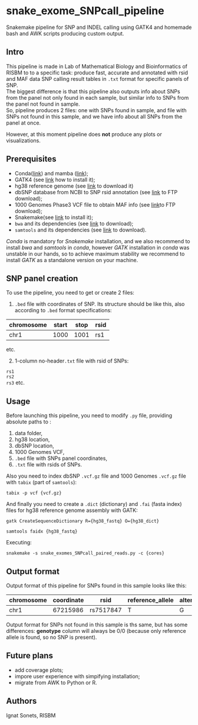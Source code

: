 # snake_exome_SNPcall_pipeline
Snakemake pipeline for SNP and INDEL calling using GATK4 and homemade bash and AWK scripts producing custom output.

## Intro
This pipeline is made in Lab of Mathematical Biology and Bioinformatics of RISBM to to a specific task: produce fast, accurate and annotated with rsid and MAF data SNP calling result tables in ```.txt``` format for specific panels of SNP.  
The biggest difference is that this pipeline also outputs info about SNPs from the panel not only found in each sample, but similar info to SNPs from the panel not found in sample.  
So, pipeline produces 2 files: one with SNPs found in sample, and file with SNPs not found in this sample, and we have info about all SNPs from the panel at once. 

However, at this moment pipeline does **not** produce any plots or visualizations.
 
## Prerequisites
  - Conda([link](https://conda.io/projects/conda/en/latest/index.html)) and mamba ([link](https://github.com/mamba-org/mamba));
  - GATK4 (see [link](https://gatk.broadinstitute.org/hc/en-us/articles/360036194592-Getting-started-with-GATK4/) how to install it);
  - hg38 reference genome (see [link](https://www.ncbi.nlm.nih.gov/datasets/genome/GCF_000001405.40/) to download it)
  - dbSNP database from NCBI to SNP rsid annotation (see [link](https://ftp.ncbi.nih.gov/snp/latest_release/VCF/GCF_000001405.40.gz) to FTP download);
  - 1000 Genomes Phase3 VCF file to obtain MAF info (see [link](https://ftp.ensembl.org/pub/current_variation/vcf/homo_sapiens/1000GENOMES-phase_3.vcf.gz)to FTP download);
  - Snakemake(see [link](https://snakemake.readthedocs.io/en/stable/getting_started/installation.html) to install it);
  - ```bwa``` and its dependencies (see [link](https://bio-bwa.sourceforge.net/) to download);
  - ```samtools``` and its dependencies (see [link](http://www.htslib.org/) to download).

*Conda* is mandatory for *Snakemake* installation, and we also recommend to install *bwa* and *samtools* in *conda*, however *GATK* installation in *conda* was unstable in our hands, so to achieve maximum stability we recommend to install *GATK* as a standalone version on your machine.

## SNP panel creation
To use the pipeline, you need to get or create 2 files:
1) ```.bed``` file with coordinates of SNP. Its structure should be like this, also according to ```.bed``` format specifications:

| chromosome | start | stop | rsid |
|------------|-------|------|------|
| chr1       | 1000  | 1001 | rs1  |  

etc.

2) 1-column no-header```.txt``` file with rsid of SNPs:

```rs1```  
```rs2```  
```rs3``` 
etc.

## Usage
Before launching this pipeline, you need to modify ```.py``` file, providing absolute paths to :
1) data folder,
2) hg38 location,
3) dbSNP location,
4) 1000 Genomes VCF,
5) ```.bed``` file with SNPs panel coordinates,
6)  ```.txt``` file with rsids of SNPs.

Also you need to index dbSNP ```.vcf.gz``` file and 1000 Genomes ```.vcf.gz``` file with ```tabix``` (part of ```samtools```):  

```tabix -p vcf {vcf.gz}```

And finally you need to create a ```.dict``` (dictionary)  and ```.fai``` (fasta index) files for hg38 reference genome assembly with GATK:  

```gatk CreateSequenceDictionary R={hg38_fastq} O={hg38_dict}```

```samtools faidx {hg38_fastq}``` 

Executing:

```snakemake -s snake_exomes_SNPcall_paired_reads.py -c {cores} ```

## Output format
Output format of this pipeline for SNPs found in this sample looks like this:

| chromosome | coordinate | rsid      | reference_allele | alternative_allele | genotype | depth_ref_allele/depth_alt_allele | total_depth | annotation                                                                                                                                                                                      |
|------------|------------|-----------|------------------|--------------------|----------|-----------------------------------|-------------|-------------------------------------------------------------------------------------------------------------------------------------------------------------------------------------------------|
| chr1       | 67215986   | rs7517847 | T                | G                  | 0/1      | 55/51                             | 106         | dbSNP_151;TSA=SNV;E_Freq;E_Hapmap;E_1000G;E_Cited;E_Phenotype_or_Disease;E_TOPMed;E_gnomAD;MA=G;MAF=0.35603;MAC=1783;AA=T;EAS_AF=0.4236;EUR_AF=0.4205;AMR_AF=0.5663;SAS_AF=0.3313;AFR_AF=0.1634 |

Output format for SNPs not found in this sample is ths same, but has some differences: **genotype** column will always be 0/0 (because only reference allele is found, so no SNP is present).

## Future plans
  - add coverage plots;
  - impore user experience with simpifying installation;
  - migrate from AWK to Python or R.

## Authors
Ignat Sonets, RISBM
